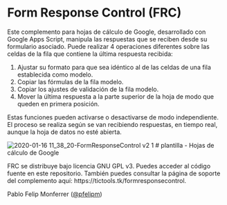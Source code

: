 # Form Response Control (FRC)

<p>Este complemento para hojas de cálculo de Google, desarrollado con Google Apps Script, manipula las respuestas que se reciben desde su formulario asociado. Puede realizar 4 operaciones diferentes sobre las celdas de la fila que contiene la última respuesta recibida:</p>
<ol>
  <li>Ajustar su formato para que sea idéntico al de las celdas de una fila establecida como modelo.
  <li>Copiar las fórmulas de la fila modelo.
  <li>Copiar los ajustes de validación de la fila modelo.
  <li>Mover la última respuesta a la parte superior de la hoja de modo que queden en primera posición.
</ol>
<p>Estas funciones pueden activarse o desactivarse de modo independiente. El proceso se realiza según se van recibiendo respuestas, en tiempo real, aunque la hoja de datos no esté abierta.</p>

![2020-01-16 11_38_20-FormResponseControl v2 1 # plantilla - Hojas de cálculo de Google](https://user-images.githubusercontent.com/12829262/72518272-43421000-3855-11ea-8238-edceea2bd0e1.png)

<p>FRC se distribuye bajo licencia GNU GPL v3. Puedes acceder al código fuente en este repositorio. También puedes consultar la página de soporte del complemento aquí: https://tictools.tk/formresponsecontrol.</p>

<p>Pablo Felip Monferrer (<a href="https://twitter.com/pfelipm">@pfelipm</a>)</p>

